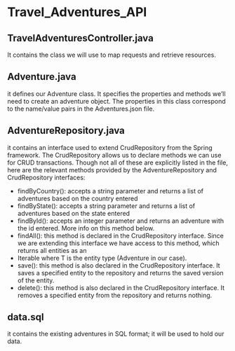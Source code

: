 # Travel_Adventures_API

## TravelAdventuresController.java 
It contains the class we will use to map requests and retrieve resources.

## Adventure.java 
it defines our Adventure class. It specifies the properties and methods we’ll need to create an adventure object. The properties in this class correspond to the name/value pairs in the Adventures.json file.

## AdventureRepository.java 
it contains an interface used to extend CrudRepository from the Spring framework. The CrudRepository allows us to declare methods we can use for CRUD    transactions. Though not all of these are explicitly listed in the file, here are the relevant methods provided by the AdventureRepository and CrudRepository interfaces:

- findByCountry(): accepts a string parameter and returns a list of adventures based on the country entered
- findByState(): accepts a string parameter and returns a list of adventures based on the state entered
- findById(): accepts an integer parameter and returns an adventure with the id entered. More info on this method below.
- findAll(): this method is declared in the CrudRepository interface. Since we are extending this interface we have access to this method, which returns all entities as an  
- Iterable<T> where T is the entity type (Adventure in our case).
- save(): this method is also declared in the CrudRepository interface. It saves a specified entity to the repository and returns the saved version of the entity.
- delete(): this method is also declared in the CrudRepository interface. It removes a specified entity from the repository and returns nothing.

## data.sql 
it contains the existing adventures in SQL format; it will be used to hold our data.
